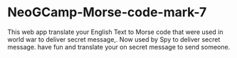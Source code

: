 # NeoGCamp-Morse-code-mark-7
This web app translate your English Text to Morse code that were used in world war to deliver secret message,. Now  used by Spy to deliver secret message. have fun and translate your on secret message to send someone.
